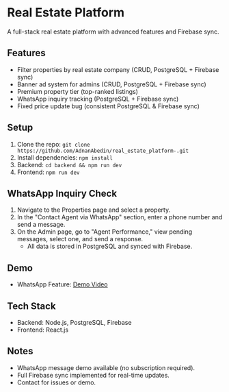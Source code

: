 # Real Estate Platform

A full-stack real estate platform with advanced features and Firebase sync.

## Features
- Filter properties by real estate company (CRUD, PostgreSQL + Firebase sync)
- Banner ad system for admins (CRUD, PostgreSQL + Firebase sync)
- Premium property tier (top-ranked listings)
- WhatsApp inquiry tracking (PostgreSQL + Firebase sync)
- Fixed price update bug (consistent PostgreSQL & Firebase sync)

## Setup
1. Clone the repo: `git clone https://github.com/AdnanAbedin/real_estate_platform-.git`
2. Install dependencies: `npm install`
3. Backend: `cd backend && npm run dev`
4. Frontend: `npm run dev`

## WhatsApp Inquiry Check
1. Navigate to the Properties page and select a property.
2. In the "Contact Agent via WhatsApp" section, enter a phone number and send a message.
3. On the Admin page, go to "Agent Performance," view pending messages, select one, and send a response.  
   - All data is stored in PostgreSQL and synced with Firebase.
  
## Demo
- WhatsApp Feature: [Demo Video](https://drive.google.com/drive/folders/1fQLeb8D1ah_TqQmCFl7UDJ3XcQNpt8mM?usp=sharing)

## Tech Stack
- Backend: Node.js, PostgreSQL, Firebase
- Frontend: React.js

## Notes
- WhatsApp message demo available (no subscription required).
- Full Firebase sync implemented for real-time updates.
- Contact for issues or demo.
